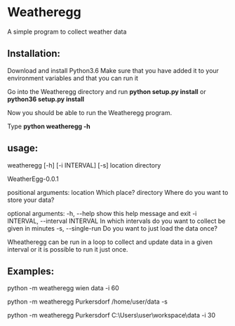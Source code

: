# Weatheregg
A simple program to collect weather data

## Installation:

Download and install Python3.6
Make sure that you have added it to your environment variables and that you can run it

Go into the Weatheregg directory and run
**python setup.py install** or
**python36 setup.py install**

Now you should be able to run the Weatheregg program.

Type **python weatheregg -h**


## usage:
weatheregg [-h] [-i INTERVAL] [-s] location directory

WeatherEgg-0.0.1

positional arguments:
  location              Which place?
  directory             Where do you want to store your data?

optional arguments:
  -h, --help            show this help message and exit
  -i INTERVAL, --interval INTERVAL
                        In which intervals do you want to collect
                        be given in minutes
  -s, --single-run      Do you want to just load the data once?

Wheatheregg can be run in a loop to collect and update data in a given interval or it is possible to run it just once.

## Examples:

python -m weatheregg wien data -i 60

python -m weatheregg Purkersdorf /home/user/data -s

python -m weatheregg Purkersdorf C:\Users\user\workspace\data -i 30
